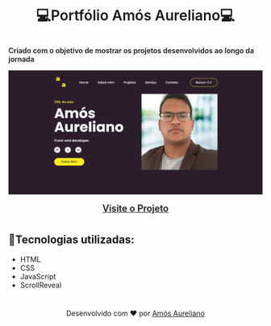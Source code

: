 
<div style="display: flex; align-items: center; justify-content: center; width: 100$">
    <h1 style="font-weight: 600">💻Portfólio Amós Aureliano💻</h1>
</div>

<div style="display: flex; flex-direction: column; align-items: center; justify-content: center;">
    <p style="font-weight: 600">Criado com o objetivo de mostrar os projetos desenvolvidos ao longo da jornada</p>
    <img src="./img/preview.png"/>
    <br>
    <a href="amosaureliano.com.br" style="font-size: 18px; font-weight: 600">Visite o Projeto</a>
</div>

#
<div>
    <h2>💼Tecnologias utilizadas:</h2>
    <ul>
        <li>HTML</li>
        <li>CSS</li>
        <li>JavaScript</li>
        <li>ScrollReveal</li>
    </ul>
</div>

#
<footer  style="display: flex; align-items: center; justify-content: center;">
    <span>Desenvolvido com ❤️ por <a href="https://www.linkedin.com/in/amós-aureliano-689a36187/">Amós Aureliano</a></span>
</footer>

